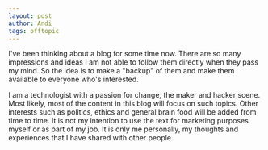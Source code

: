 ```yaml
---
layout: post
author: Andi
tags: offtopic
---
```

I've been thinking about a blog for some time now. There are so many impressions and ideas I am not able to follow them directly when they pass my mind. So the idea is to make a "backup" of them and make them available to everyone who's interested.
 
I am a technologist with a passion for change, the maker and hacker scene. Most likely, most of the content in this blog will focus on such topics. Other interests such as politics, ethics and general brain food will be added from time to time. It is not my intention to use the text for marketing purposes myself or as part of my job. It is only me personally, my thoughts and experiences that I have shared with other people.

